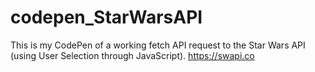 # codepen_StarWarsAPI
This is my CodePen of a working fetch API request to the Star Wars API (using User Selection through JavaScript).
https://swapi.co

